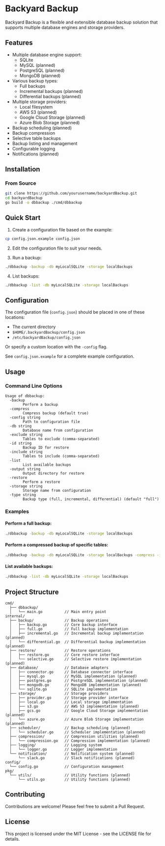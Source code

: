 # Backyard Backup

Backyard Backup is a flexible and extensible database backup solution that supports multiple database engines and storage providers.

## Features

- Multiple database engine support:
  - SQLite
  - MySQL (planned)
  - PostgreSQL (planned)
  - MongoDB (planned)
- Various backup types:
  - Full backups
  - Incremental backups (planned)
  - Differential backups (planned)
- Multiple storage providers:
  - Local filesystem
  - AWS S3 (planned)
  - Google Cloud Storage (planned)
  - Azure Blob Storage (planned)
- Backup scheduling (planned)
- Backup compression
- Selective table backups
- Backup listing and management
- Configurable logging
- Notifications (planned)

## Installation

### From Source

```bash
git clone https://github.com/yourusername/backyardBackup.git
cd backyardBackup
go build -o dbbackup ./cmd/dbbackup
```

## Quick Start

1. Create a configuration file based on the example:

```bash
cp config.json.example config.json
```

2. Edit the configuration file to suit your needs.

3. Run a backup:

```bash
./dbbackup -backup -db myLocalSQLite -storage localBackups
```

4. List backups:

```bash
./dbbackup -list -db myLocalSQLite -storage localBackups
```

## Configuration

The configuration file (`config.json`) should be placed in one of these locations:

- The current directory
- `$HOME/.backyardBackup/config.json`
- `/etc/backyardBackup/config.json`

Or specify a custom location with the `-config` flag.

See `config.json.example` for a complete example configuration.

## Usage

### Command Line Options

```
Usage of dbbackup:
  -backup
        Perform a backup
  -compress
        Compress backup (default true)
  -config string
        Path to configuration file
  -db string
        Database name from configuration
  -exclude string
        Tables to exclude (comma-separated)
  -id string
        Backup ID for restore
  -include string
        Tables to include (comma-separated)
  -list
        List available backups
  -output string
        Output directory for restore
  -restore
        Perform a restore
  -storage string
        Storage name from configuration
  -type string
        Backup type (full, incremental, differential) (default "full")
```

### Examples

#### Perform a full backup:

```bash
./dbbackup -backup -db myLocalSQLite -storage localBackups
```

#### Perform a compressed backup of specific tables:

```bash
./dbbackup -backup -db myLocalSQLite -storage localBackups -compress -include "users,orders"
```

#### List available backups:

```bash
./dbbackup -list -db myLocalSQLite -storage localBackups
```

## Project Structure

```
cmd/
  ├── dbbackup/
  │   └── main.go          // Main entry point
internal/
  ├── backup/              // Backup operations
  │   ├── backup.go        // Core backup interface
  │   ├── full.go          // Full backup implementation
  │   ├── incremental.go   // Incremental backup implementation (planned)
  │   └── differential.go  // Differential backup implementation (planned)
  ├── restore/             // Restore operations
  │   ├── restore.go       // Core restore interface
  │   └── selective.go     // Selective restore implementation (planned)
  ├── database/            // Database adapters
  │   ├── connector.go     // Database connector interface
  │   ├── mysql.go         // MySQL implementation (planned)
  │   ├── postgres.go      // PostgreSQL implementation (planned)
  │   ├── mongodb.go       // MongoDB implementation (planned)
  │   └── sqlite.go        // SQLite implementation
  ├── storage/             // Storage providers
  │   ├── provider.go      // Storage provider interface
  │   ├── local.go         // Local storage implementation
  │   ├── s3.go            // AWS S3 implementation (planned)
  │   ├── gcs.go           // Google Cloud Storage implementation (planned)
  │   └── azure.go         // Azure Blob Storage implementation (planned)
  ├── scheduler/           // Backup scheduling (planned)
  │   └── scheduler.go     // Scheduler implementation (planned)
  ├── compression/         // Compression utilities (planned)
  │   └── compression.go   // Compression implementation (planned)
  ├── logging/             // Logging system
  │   └── logger.go        // Logger implementation
  └── notification/        // Notification system (planned)
      └── slack.go         // Slack notifications (planned)
config/
  └── config.go            // Configuration management
pkg/
  └── utils/               // Utility functions (planned)
      └── utils.go         // Utility functions (planned)
```

## Contributing

Contributions are welcome! Please feel free to submit a Pull Request.

## License

This project is licensed under the MIT License - see the LICENSE file for details.
